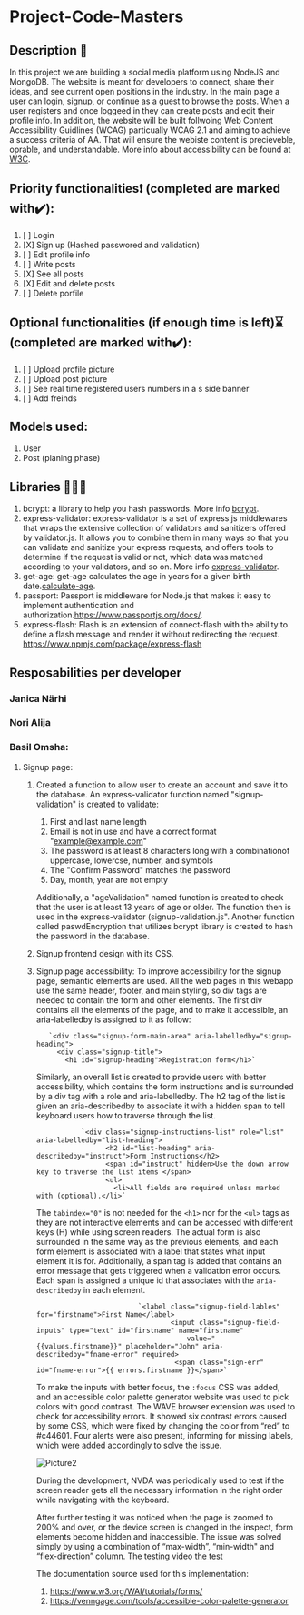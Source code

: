 # Project-Code-Masters

## Description 📝
In this project we are building a social media platform using NodeJS and MongoDB. The website is meant for developers to connect, share their ideas, and see current open positions in the industry. In the main page a user can login, signup, or continue as a guest to browse the posts. When a user registers and once loggeed in they can create posts and edit their profile info. In addition, the website will be built follwoing Web Content Accessibility Guidlines (WCAG) particually WCAG 2.1 and aiming to achieve a success criteria of AA. That will ensure the webiste content is precieveble, oprable, and understandable. More info about accessibility can be found at [W3C](https://www.w3.org/WAI/fundamentals/).

## Priority functionalities❗ (completed are marked with✔️):
1. [ ] Login
2. [X] Sign up (Hashed passwored and validation)
3. [ ] Edit profile info
4. [ ] Write posts
5. [X] See all posts
6. [X] Edit and delete posts
7. [ ] Delete porfile

## Optional functionalities (if enough time is left)⌛ (completed are marked with✔️):
1. [ ] Upload profile picture 
2. [ ] Upload post picture
3. [ ] See real time registered users numbers in a s side banner
4. [ ] Add freinds

## Models used:
1. User
2. Post (planing phase)

## Libraries 📔📔📗
1. bcrypt: a library to help you hash passwords. More info [bcrypt](https://www.npmjs.com/package/bcrypt).
2. express-validator: express-validator is a set of express.js middlewares that wraps the extensive collection of validators and sanitizers offered by validator.js. It allows you to combine them in many ways so that you can validate and sanitize your express requests, and offers tools to determine if the request is valid or not, which data was matched according to your validators, and so on. More info [express-validator](https://express-validator.github.io/docs).
3. get-age: get-age calculates the age in years for a given birth date.[calculate-age](https://www.npmjs.com/package/get-age).
4. passport: Passport is middleware for Node.js that makes it easy to implement authentication and authorization.https://www.passportjs.org/docs/.
5. express-flash: Flash is an extension of connect-flash with the ability to define a flash message and render it without redirecting the request. https://www.npmjs.com/package/express-flash

## Resposabilities per developer
### Janica Närhi
### Nori Alija
### Basil Omsha: 
1. Signup page: 
    1. Created a function to allow user to create an account and save it to the database. An express-validator function named "signup-validation" is created to validate:
          1. First and last name length
          2. Email is not in use and have a correct format "example@example.com"
          3. The password is at least 8 characters long with a combinationof uppercase, lowercse, number, and symbols
          4. The "Confirm Password" matches the password 
          5. Day, month, year are not empty  
          
          Additionally, a "ageValidation" named function is created to check that the user is at least 13 years of age or older. The function then is used in the express-validator (signup-validation.js". Another function called paswdEncryption that utilizes bcrypt library is created to hash the password in the database.
    
    2. Signup frontend design with its CSS. 
    3. Signup page accessibility: To improve accessibility for the signup page, semantic elements are used. All the web pages in this webapp use the same header, footer, and main styling, so div tags are needed to contain the form and other elements. The first div contains all the elements of the page, and to make it accessible, an aria-labelledby is assigned to it as follow: 

              `<div class="signup-form-main-area" aria-labelledby="signup-heading">
                <div class="signup-title">
                  <h1 id="signup-heading">Registration form</h1>`
                  
          Similarly, an overall list is created to provide users with better accessibility, which contains the form instructions and is surrounded by a div tag with a role and aria-labelledby. The h2 tag of the list is given an aria-describedby to associate it with a hidden span to tell keyboard users how to traverse through the list. 

                      `<div class="signup-instructions-list" role="list" aria-labelledby="list-heading">
                            <h2 id="list-heading" aria-describedby="instruct">Form Instructions</h2>
                            <span id="instruct" hidden>Use the down arrow key to traverse the list items </span>
                            <ul>
                              <li>All fields are required unless marked with (optional).</li>`
                              
          The `tabindex="0"` is not needed for the `<h1>` nor for the `<ul>` tags as they are not interactive elements and can be accessed with different keys (H) while using screen readers. The actual form is also surrounded in the same way as the previous elements, and each form element is associated with a label that states what input element it is for. Additionally, a span tag is added that contains an error message that gets triggered when a validation error occurs. Each span is assigned a unique id that associates with the `aria-describedby` in each element.
          
                                    `<label class="signup-field-lables" for="firstname">First Name</label>
				                            <input class="signup-field-inputs" type="text" id="firstname" name="firstname"
					                            value="{{values.firstname}}" placeholder="John" aria-describedby="fname-error" required>
				                             <span class="sign-err" id="fname-error">{{ errors.firstname }}</span>`
                                     
          To make the inputs with better focus, the `:focus` CSS was added, and an accessible color palette generator website was used to pick colors with good contrast. The WAVE browser extension was used to check for accessibility errors. It showed six contrast errors caused by some CSS, which were fixed by changing the color from “red” to #c44601. Four alerts were also present, informing for missing labels, which were added accordingly to solve the issue. 
          
          ![Picture2](https://user-images.githubusercontent.com/90252817/235223128-127f4fa4-2561-4b15-8842-1cc610792c07.png)
          
          During the development, NVDA was periodically used to test if the screen reader gets all the necessary information in the right order while navigating with the keyboard. 
	  
		After further testing it was noticed when the page is zoomed to 200% and over, or the device screen is changed in the inspect, form elements become hidden and inaccessible. The issue was solved simply by using a combination of “max-width”, “min-width" and “flex-direction” column. The testing video [the test](https://kaltura.hamk.fi/media/t/0_a9vosmoa) 

		  The documentation source used for this implementation: 
		  1. https://www.w3.org/WAI/tutorials/forms/
		  2. https://venngage.com/tools/accessible-color-palette-generator



 
